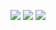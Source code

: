 <p align="center">
  <img src="https://github.com/JamesMcCarthy79/Home-Assistant-Config/blob/master/config/packages/appliances/Node-RED-Flow/Appliance%20Flow%20Pics/Charging.png"/>
  <img src="https://github.com/JamesMcCarthy79/Home-Assistant-Config/blob/master/config/packages/appliances/Node-RED-Flow/Appliance%20Flow%20Pics/Dryer.png"/>
  <img src="https://github.com/JamesMcCarthy79/Home-Assistant-Config/blob/master/config/packages/appliances/Node-RED-Flow/Appliance%20Flow%20Pics/Dryer.png"/>
</p>
